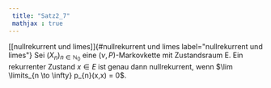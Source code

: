 ```yaml
---
 title: "Satz2_7"
 mathjax : true
---
```

[\[nullrekurrent und limes\]]{#nullrekurrent und limes
label="nullrekurrent und limes"} Sei $(X_{n})_{n \in \mathbb{N}_{0}}$
eine $(\nu,P)$-Markovkette mit Zustandsraum E. Ein rekurrenter Zustand
$x \in E$ ist genau dann nullrekurrent, wenn
$\lim \limits_{n \to \infty} p_{n}(x,x) = 0$.
